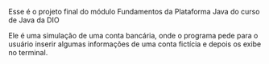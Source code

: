 Esse é o projeto final do módulo Fundamentos da Plataforma Java do curso de Java da DIO

Ele é uma simulação de uma conta bancária, onde o programa pede para o usuário inserir algumas informações de uma conta fictícia e depois os exibe no terminal.